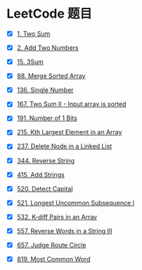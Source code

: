 # LeetCode 题目

- [x] [1. Two Sum](https://leetcode.com/problems/two-sum/description/)
- [x] [2. Add Two Numbers](https://leetcode.com/problems/add-two-numbers/description/)
- [x] [15. 3Sum](https://leetcode.com/problems/3sum/description/)
- [x] [88. Merge Sorted Array](https://leetcode.com/problems/merge-sorted-array/description/)
- [x] [136. Single Number](https://leetcode.com/problems/single-number/description/)
- [x] [167. Two Sum II - Input array is sorted](https://leetcode.com/problems/two-sum-ii-input-array-is-sorted/description/)
- [x] [191. Number of 1 Bits](https://leetcode.com/problems/number-of-1-bits/description/)
- [x] [215. Kth Largest Element in an Array](https://leetcode.com/problems/kth-largest-element-in-an-array/description/)
- [x] [237. Delete Node in a Linked List](https://leetcode.com/problems/delete-node-in-a-linked-list/description/)
- [x] [344. Reverse String](https://leetcode.com/problems/reverse-string/description/)
- [x] [415. Add Strings](https://leetcode.com/problems/add-strings/description/)
- [x] [520. Detect Capital](https://leetcode.com/problems/detect-capital/description/)
- [x] [521. Longest Uncommon Subsequence I](https://leetcode.com/problems/longest-uncommon-subsequence-i/description/)
- [x] [532. K-diff Pairs in an Array](https://leetcode.com/problems/k-diff-pairs-in-an-array/description/)
- [x] [557. Reverse Words in a String III](https://leetcode.com/problems/reverse-words-in-a-string-iii/description/)
- [x] [657. Judge Route Circle](https://leetcode.com/problems/judge-route-circle/description/)
- [x] [819. Most Common Word](https://leetcode.com/problems/most-common-word/description/)


